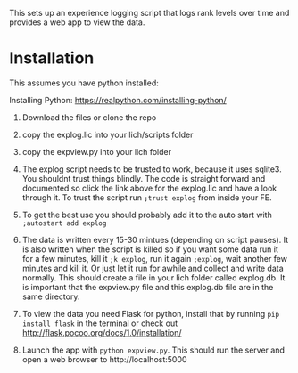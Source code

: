 This sets up an experience logging script that logs rank levels over time and provides a web app to view the data.


# Installation

This assumes you have python installed:

Installing Python: https://realpython.com/installing-python/

1. Download the files or clone the repo

2. copy the explog.lic into your lich/scripts folder

3. copy the expview.py into your lich folder

4. The explog script needs to be trusted to work, because it uses sqlite3. You shouldnt trust things blindly. The code is straight forward and documented so click the link above for the explog.lic and have a look through it. To trust the script run ```;trust explog``` from inside your FE.
5. To get the best use you should probably add it to the auto start with ```;autostart add explog```

6. The data is written every 15-30 mintues (depending on script pauses). It is also written when the script is killed so if you want some data run it for a few minutes, kill it ```;k explog```, run it again ```;explog```,  wait another few minutes and kill it. Or just let it run for awhile and collect and write data normally. This should create a file in your lich folder called explog.db. It is important that the expview.py file and this explog.db     file are in the same directory.

7. To view the data you need Flask for python, install that by running ```pip install flask``` in the terminal or check out http://flask.pocoo.org/docs/1.0/installation/

8. Launch the app with ```python expview.py```. This should run the server and open a web browser to http://localhost:5000


